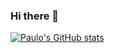 ### Hi there 👋

[![Paulo's GitHub stats](https://github-readme-stats.vercel.app/api?username=regisin)](https://github.com/regisin/github-readme-stats)
